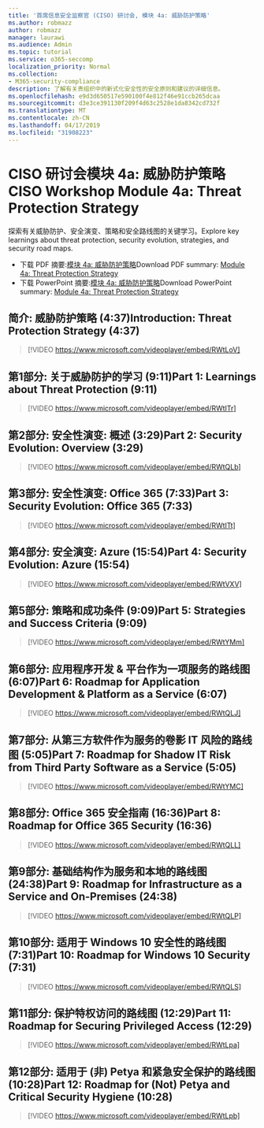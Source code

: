 ```yaml
---
title: '首席信息安全监察官 (CISO) 研讨会, 模块 4a: 威胁防护策略'
ms.author: robmazz
author: robmazz
manager: laurawi
ms.audience: Admin
ms.topic: tutorial
ms.service: o365-seccomp
localization_priority: Normal
ms.collection:
- M365-security-compliance
description: 了解有关贵组织中的新式化安全性的安全原则和建议的详细信息。
ms.openlocfilehash: e9d3d650517e590100f4e812f46e91ccb265dcaa
ms.sourcegitcommit: d3e3ce391130f209f4d63c2528e1da8342cd732f
ms.translationtype: MT
ms.contentlocale: zh-CN
ms.lasthandoff: 04/17/2019
ms.locfileid: "31908223"
---
```

# <a name="ciso-workshop-module-4a-threat-protection-strategy"></a><span data-ttu-id="a77dd-103">CISO 研讨会模块 4a: 威胁防护策略</span><span class="sxs-lookup"><span data-stu-id="a77dd-103">CISO Workshop Module 4a: Threat Protection Strategy</span></span>

<span data-ttu-id="a77dd-104">探索有关威胁防护、安全演变、策略和安全路线图的关键学习。</span><span class="sxs-lookup"><span data-stu-id="a77dd-104">Explore key learnings about threat protection, security evolution, strategies, and security road maps.</span></span>

- <span data-ttu-id="a77dd-105">下载 PDF 摘要:[模块 4a: 威胁防护策略](media/ciso-workshop-4a-threat-protection.pdf)</span><span class="sxs-lookup"><span data-stu-id="a77dd-105">Download PDF summary: [Module 4a: Threat Protection Strategy](media/ciso-workshop-4a-threat-protection.pdf)</span></span>
- <span data-ttu-id="a77dd-106">下载 PowerPoint 摘要:[模块 4a: 威胁防护策略](https://docs.microsoft.com/office365/securitycompliance/media/ciso-workshop-4a-threat-protection.pptx)</span><span class="sxs-lookup"><span data-stu-id="a77dd-106">Download PowerPoint summary: [Module 4a: Threat Protection Strategy](https://docs.microsoft.com/office365/securitycompliance/media/ciso-workshop-4a-threat-protection.pptx)</span></span>

## <a name="introduction-threat-protection-strategy-437"></a><span data-ttu-id="a77dd-107">简介: 威胁防护策略 (4:37)</span><span class="sxs-lookup"><span data-stu-id="a77dd-107">Introduction: Threat Protection Strategy (4:37)</span></span>

> [!VIDEO https://www.microsoft.com/videoplayer/embed/RWtLoV]

## <a name="part-1-learnings-about-threat-protection-911"></a><span data-ttu-id="a77dd-108">第1部分: 关于威胁防护的学习 (9:11)</span><span class="sxs-lookup"><span data-stu-id="a77dd-108">Part 1: Learnings about Threat Protection (9:11)</span></span>

> [!VIDEO https://www.microsoft.com/videoplayer/embed/RWtITr]

## <a name="part-2-security-evolution-overview-329"></a><span data-ttu-id="a77dd-109">第2部分: 安全性演变: 概述 (3:29)</span><span class="sxs-lookup"><span data-stu-id="a77dd-109">Part 2: Security Evolution: Overview (3:29)</span></span>

> [!VIDEO https://www.microsoft.com/videoplayer/embed/RWtQLb]

## <a name="part-3-security-evolution-office-365-733"></a><span data-ttu-id="a77dd-110">第3部分: 安全性演变: Office 365 (7:33)</span><span class="sxs-lookup"><span data-stu-id="a77dd-110">Part 3: Security Evolution: Office 365 (7:33)</span></span>

> [!VIDEO https://www.microsoft.com/videoplayer/embed/RWtITt]

## <a name="part-4-security-evolution-azure-1554"></a><span data-ttu-id="a77dd-111">第4部分: 安全演变: Azure (15:54)</span><span class="sxs-lookup"><span data-stu-id="a77dd-111">Part 4: Security Evolution: Azure (15:54)</span></span>

> [!VIDEO https://www.microsoft.com/videoplayer/embed/RWtVXV]

## <a name="part-5-strategies-and-success-criteria-909"></a><span data-ttu-id="a77dd-112">第5部分: 策略和成功条件 (9:09)</span><span class="sxs-lookup"><span data-stu-id="a77dd-112">Part 5: Strategies and Success Criteria (9:09)</span></span>

> [!VIDEO https://www.microsoft.com/videoplayer/embed/RWtYMm]

## <a name="part-6-roadmap-for-application-development--platform-as-a-service-607"></a><span data-ttu-id="a77dd-113">第6部分: 应用程序开发 & 平台作为一项服务的路线图 (6:07)</span><span class="sxs-lookup"><span data-stu-id="a77dd-113">Part 6: Roadmap for Application Development & Platform as a Service (6:07)</span></span>

> [!VIDEO https://www.microsoft.com/videoplayer/embed/RWtQLJ]

## <a name="part-7-roadmap-for-shadow-it-risk-from-third-party-software-as-a-service-505"></a><span data-ttu-id="a77dd-114">第7部分: 从第三方软件作为服务的卷影 IT 风险的路线图 (5:05)</span><span class="sxs-lookup"><span data-stu-id="a77dd-114">Part 7: Roadmap for Shadow IT Risk from Third Party Software as a Service (5:05)</span></span>

> [!VIDEO https://www.microsoft.com/videoplayer/embed/RWtYMC]

## <a name="part-8-roadmap-for-office-365-security-1636"></a><span data-ttu-id="a77dd-115">第8部分: Office 365 安全指南 (16:36)</span><span class="sxs-lookup"><span data-stu-id="a77dd-115">Part 8: Roadmap for Office 365 Security (16:36)</span></span>

> [!VIDEO https://www.microsoft.com/videoplayer/embed/RWtQLL]

## <a name="part-9-roadmap-for-infrastructure-as-a-service-and-on-premises-2438"></a><span data-ttu-id="a77dd-116">第9部分: 基础结构作为服务和本地的路线图 (24:38)</span><span class="sxs-lookup"><span data-stu-id="a77dd-116">Part 9: Roadmap for Infrastructure as a Service and On-Premises (24:38)</span></span>

> [!VIDEO https://www.microsoft.com/videoplayer/embed/RWtQLP]

## <a name="part-10-roadmap-for-windows-10-security-731"></a><span data-ttu-id="a77dd-117">第10部分: 适用于 Windows 10 安全性的路线图 (7:31)</span><span class="sxs-lookup"><span data-stu-id="a77dd-117">Part 10: Roadmap for Windows 10 Security (7:31)</span></span>

> [!VIDEO https://www.microsoft.com/videoplayer/embed/RWtQLS]

## <a name="part-11-roadmap-for-securing-privileged-access-1229"></a><span data-ttu-id="a77dd-118">第11部分: 保护特权访问的路线图 (12:29)</span><span class="sxs-lookup"><span data-stu-id="a77dd-118">Part 11: Roadmap for Securing Privileged Access (12:29)</span></span>

> [!VIDEO https://www.microsoft.com/videoplayer/embed/RWtLpa]

## <a name="part-12-roadmap-for-not-petya-and-critical-security-hygiene-1028"></a><span data-ttu-id="a77dd-119">第12部分: 适用于 (非) Petya 和紧急安全保护的路线图 (10:28)</span><span class="sxs-lookup"><span data-stu-id="a77dd-119">Part 12: Roadmap for (Not) Petya and Critical Security Hygiene (10:28)</span></span>

> [!VIDEO https://www.microsoft.com/videoplayer/embed/RWtLpb]